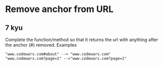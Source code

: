 # Remove anchor from URL
## 7 kyu

Complete the function/method so that it returns the url with anything after the anchor (#) removed.
Examples
```
"www.codewars.com#about" --> "www.codewars.com"
"www.codewars.com?page=1" -->"www.codewars.com?page=1"
```


